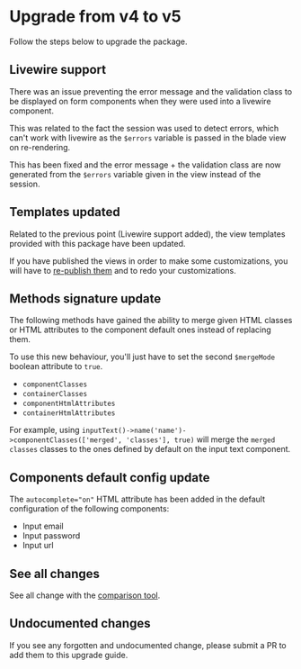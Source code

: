 # Upgrade from v4 to v5

Follow the steps below to upgrade the package.

## Livewire support

There was an issue preventing the error message and the validation class to be displayed on form components when they were used into a livewire component.

This was related to the fact the session was used to detect errors, which can't work with livewire as the `$errors` variable is passed in the blade view on re-rendering.

This has been fixed and the error message + the validation class are now generated from the `$errors` variable given in the view instead of the session.

## Templates updated

Related to the previous point (Livewire support added), the view templates provided with this package have been updated.

If you have published the views in order to make some customizations, you will have to [re-publish them](../../README.md#templates) and to redo your customizations.

## Methods signature update

The following methods have gained the ability to merge given HTML classes or HTML attributes to the component default ones instead of replacing them.

To use this new behaviour, you'll just have to set the second `$mergeMode` boolean attribute to `true`.

* `componentClasses`
* `containerClasses`
* `componentHtmlAttributes`
* `containerHtmlAttributes`

For example, using `inputText()->name('name')->componentClasses(['merged', 'classes'], true)` will merge the `merged classes` classes to the ones defined by default on the input text component.

## Components default config update

The `autocomplete="on"` HTML attribute has been added in the default configuration of the following components:

* Input email
* Input password
* Input url

## See all changes

See all change with the [comparison tool](https://github.com/Okipa/laravel-bootstrap-components/compare/4.0.0...5.0.0).

## Undocumented changes

If you see any forgotten and undocumented change, please submit a PR to add them to this upgrade guide.
